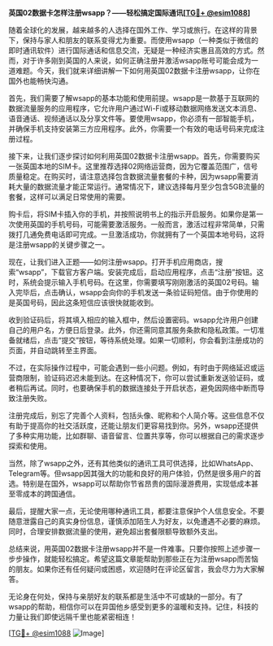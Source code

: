 **英国02数据卡怎样注册wsapp？——轻松搞定国际通讯[[TG💪+ @esim1088](https://t.me/s/esim1088)]**

随着全球化的发展，越来越多的人选择在国外工作、学习或旅行。在这样的背景下，保持与家人和朋友的联系变得尤为重要。而使用wsapp（一种类似于微信的即时通讯软件）进行国际通话和信息交流，无疑是一种经济实惠且高效的方式。然而，对于许多刚到英国的人来说，如何正确注册并激活wsapp账号可能会成为一道难题。今天，我们就来详细讲解一下如何用英国02数据卡注册wsapp，让你在国外也能畅快沟通。

首先，我们需要了解wsapp的基本功能和使用前提。wsapp是一款基于互联网的数据流量服务的应用程序，它允许用户通过Wi-Fi或移动数据网络发送文本消息、语音通话、视频通话以及分享文件等。要使用wsapp，你必须有一部智能手机，并确保手机支持安装第三方应用程序。此外，你需要一个有效的电话号码来完成注册过程。

接下来，让我们逐步探讨如何利用英国02数据卡注册wsapp。首先，你需要购买一张英国本地的SIM卡。这里推荐选择02网络运营商，因为它覆盖范围广，信号质量稳定。在购买时，请注意选择包含数据流量套餐的卡种，因为wsapp需要消耗大量的数据流量才能正常运行。通常情况下，建议选择每月至少包含5GB流量的套餐，这样可以满足日常使用的需要。

购卡后，将SIM卡插入你的手机，并按照说明书上的指示开启服务。如果你是第一次使用英国的手机号码，可能需要激活服务。一般而言，激活过程非常简单，只需拨打几通免费电话即可完成。一旦激活成功，你就拥有了一个英国本地号码，这将是注册wsapp的关键步骤之一。

现在，让我们进入正题——如何注册wsapp。打开手机应用商店，搜索“wsapp”，下载官方客户端。安装完成后，启动应用程序，点击“注册”按钮。这时，系统会提示输入手机号码。在这里，你需要填写刚刚激活的英国02号码。输入完毕后，点击确认，wsapp会向你的手机发送一条验证码短信。由于你使用的是英国号码，因此这条短信应该很快就能收到。

收到验证码后，将其填入相应的输入框中，然后设置密码。wsapp允许用户创建自己的用户名，方便日后登录。此外，你还需同意其服务条款和隐私政策。一切准备就绪后，点击“提交”按钮，等待系统处理。如果一切顺利，你会看到注册成功的页面，并自动跳转至主界面。

不过，在实际操作过程中，可能会遇到一些小问题。例如，有时由于网络延迟或运营商限制，验证码迟迟未能到达。在这种情况下，你可以尝试重新发送验证码，或者稍后再试。同时，也要确保手机的数据连接处于开启状态，避免因网络中断而导致注册失败。

注册完成后，别忘了完善个人资料，包括头像、昵称和个人简介等。这些信息不仅有助于提高你的社交活跃度，还能让朋友们更容易找到你。另外，wsapp还提供了多种实用功能，比如群聊、语音留言、位置共享等，你可以根据自己的需求逐步探索和使用。

当然，除了wsapp之外，还有其他类似的通讯工具可供选择，比如WhatsApp、Telegram等。但wsapp因其强大的功能和良好的用户体验，仍然是很多用户的首选。特别是在国外，wsapp可以帮助你节省昂贵的国际漫游费用，实现低成本甚至零成本的跨国通信。

最后，提醒大家一点，无论使用哪种通讯工具，都要注意保护个人信息安全。不要随意泄露自己的真实身份信息，谨慎添加陌生人为好友，以免遭遇不必要的麻烦。同时，合理安排数据流量的使用，避免超出套餐限额导致额外支出。

总结来说，用英国02数据卡注册wsapp并不是一件难事。只要你按照上述步骤一步步操作，就能轻松搞定。希望这篇文章能帮助到那些正在为注册wsapp而苦恼的朋友。如果你还有任何疑问或困惑，欢迎随时在评论区留言，我会尽力为大家解答。

无论身在何处，保持与亲朋好友的联系都是生活中不可或缺的一部分。有了wsapp的帮助，相信你可以在异国他乡感受到更多的温暖和支持。记住，科技的力量让我们即使远隔千里也能紧密相连！

[[TG💪+ @esim1088](https://t.me/s/esim1088) ![Image](https://i.postimg.cc/4NQfJmqS/Snipaste-2025-05-13-00-14-12.png)]